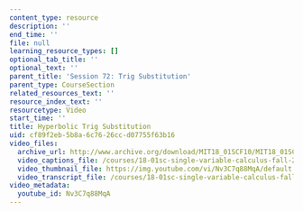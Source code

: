 ```yaml
---
content_type: resource
description: ''
end_time: ''
file: null
learning_resource_types: []
optional_tab_title: ''
optional_text: ''
parent_title: 'Session 72: Trig Substitution'
parent_type: CourseSection
related_resources_text: ''
resource_index_text: ''
resourcetype: Video
start_time: ''
title: Hyperbolic Trig Substitution
uid: cf89f2eb-5b8a-6c76-26cc-d07755f63b16
video_files:
  archive_url: http://www.archive.org/download/MIT18_01SCF10/MIT18_01SCF10Rec_53_300k.mp4
  video_captions_file: /courses/18-01sc-single-variable-calculus-fall-2010/904315984ec054b5b1a7267b1ca377f6_Nv3C7q88MqA.vtt
  video_thumbnail_file: https://img.youtube.com/vi/Nv3C7q88MqA/default.jpg
  video_transcript_file: /courses/18-01sc-single-variable-calculus-fall-2010/e48836bbd9b9e752abf7696e3653d016_Nv3C7q88MqA.pdf
video_metadata:
  youtube_id: Nv3C7q88MqA
---
```

